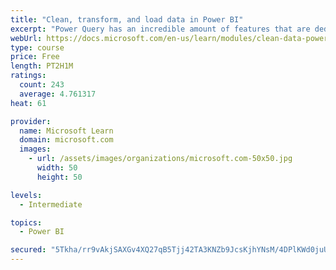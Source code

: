 ```yaml
---
title: "Clean, transform, and load data in Power BI"
excerpt: "Power Query has an incredible amount of features that are dedicated to helping you clean and prepare your data for analysis. You will learn how to simplify a complicated model, change data types, rename objects, and pivot data. You will also learn how to profile columns so that you know which columns have the valuable data that you’re seeking for deeper analytics."
webUrl: https://docs.microsoft.com/en-us/learn/modules/clean-data-power-bi/
type: course
price: Free
length: PT2H1M
ratings:
  count: 243
  average: 4.761317
heat: 61

provider:
  name: Microsoft Learn
  domain: microsoft.com
  images:
    - url: /assets/images/organizations/microsoft.com-50x50.jpg
      width: 50
      height: 50

levels:
  - Intermediate

topics:
  - Power BI

secured: "5Tkha/rr9vAkjSAXGv4XQ27qB5Tjj42TA3KNZb9JcsKjhYNsM/4DPlKWd0juUWo6QcQsl8YMXJ1ZJfPFCaRiwvQ9ge3gVOhInk7dp2glR89uzXy2qbDcy3kzVW0NrdyPT4jX8B2d1s1oIAp1uj8/tE+W/5Zzcp0+a06ndrKTaLBtmFPbIGMYnn+xb1GP0+821UjEtdUMlfvmHrx4KF4Bd6RnST5+WpMGO6dRAsEWyQTaxfgWx1LhgISdAhpyYVQxnqEBgMAoHNllLa6VjqZcms4HAiUF0JjG2N8hpVLKbr1TAkQVwvMkqHwPNoJTyrTSzeh1E2nGG9t6cKgKzm+DQEFN2cG7l4x3b1Ss1/TVmnX/1WcXsvQpAspR6XEN5vcdKv53RE8uF+9u4Lz63MQXPw==;jIPTuYQA4q4sX9gcMymr6A=="
---
```


